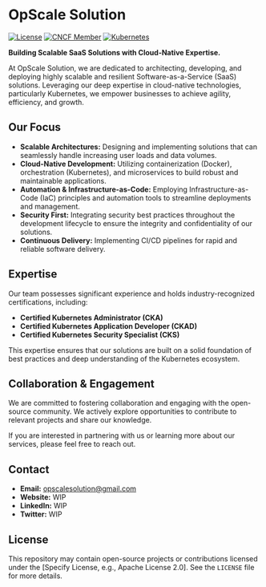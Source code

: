 # OpScale Solution

[![License](https://img.shields.io/badge/License-Apache%202.0-blue.svg)](https://opensource.org/licenses/Apache-2.0)
[![CNCF Member](https://img.shields.io/badge/CNCF-Member-blueviolet.svg)](https://www.cncf.io/)
[![Kubernetes](https://img.shields.io/badge/Kubernetes-Certified%20Experts-blue.svg)](https://www.cncf.io/certification/)

**Building Scalable SaaS Solutions with Cloud-Native Expertise.**

At OpScale Solution, we are dedicated to architecting, developing, and deploying highly scalable and resilient Software-as-a-Service (SaaS) solutions. Leveraging our deep expertise in cloud-native technologies, particularly Kubernetes, we empower businesses to achieve agility, efficiency, and growth.

## Our Focus

* **Scalable Architectures:** Designing and implementing solutions that can seamlessly handle increasing user loads and data volumes.
* **Cloud-Native Development:** Utilizing containerization (Docker), orchestration (Kubernetes), and microservices to build robust and maintainable applications.
* **Automation & Infrastructure-as-Code:** Employing Infrastructure-as-Code (IaC) principles and automation tools to streamline deployments and management.
* **Security First:** Integrating security best practices throughout the development lifecycle to ensure the integrity and confidentiality of our solutions.
* **Continuous Delivery:** Implementing CI/CD pipelines for rapid and reliable software delivery.

## Expertise

Our team possesses significant experience and holds industry-recognized certifications, including:

* **Certified Kubernetes Administrator (CKA)**
* **Certified Kubernetes Application Developer (CKAD)**
* **Certified Kubernetes Security Specialist (CKS)**

This expertise ensures that our solutions are built on a solid foundation of best practices and deep understanding of the Kubernetes ecosystem.

## Collaboration & Engagement

We are committed to fostering collaboration and engaging with the open-source community. We actively explore opportunities to contribute to relevant projects and share our knowledge.

If you are interested in partnering with us or learning more about our services, please feel free to reach out.

## Contact

* **Email:** opscalesolution@gmail.com
* **Website:** WIP
* **LinkedIn:** WIP
* **Twitter:** WIP

## License

This repository may contain open-source projects or contributions licensed under the [Specify License, e.g., Apache License 2.0]. See the `LICENSE` file for more details.
